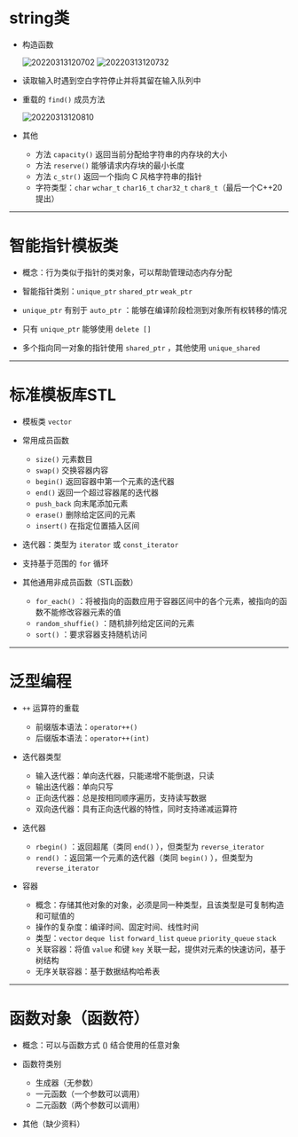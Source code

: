 # **string类**

- 构造函数

  ![20220313120702](https://raw.githubusercontent.com/Be-A-God/Drawing-bed/main/note/20220313120702.png)
  ![20220313120732](https://raw.githubusercontent.com/Be-A-God/Drawing-bed/main/note/20220313120732.png)


- 读取输入时遇到空白字符停止并将其留在输入队列中

- 重载的 `find()` 成员方法

  ![20220313120810](https://raw.githubusercontent.com/Be-A-God/Drawing-bed/main/note/20220313120810.png)

- 其他

  - 方法 `capacity()` 返回当前分配给字符串的内存块的大小
  - 方法 `reserve()` 能够请求内存块的最小长度
  - 方法 `c_str()` 返回一个指向 C 风格字符串的指针
  - 字符类型：`char` `wchar_t` `char16_t` `char32_t` `char8_t`（最后一个C++20提出）

---

# **智能指针模板类**

- 概念：行为类似于指针的类对象，可以帮助管理动态内存分配

- 智能指针类别：`unique_ptr` `shared_ptr` `weak_ptr`

- `unique_ptr` 有别于 `auto_ptr` ：能够在编译阶段检测到对象所有权转移的情况

- 只有 `unique_ptr` 能够使用 `delete []`

- 多个指向同一对象的指针使用 `shared_ptr` ，其他使用 `unique_shared`

---

# **标准模板库STL**

- 模板类 `vector`

- 常用成员函数

  - `size()` 元素数目
  - `swap()` 交换容器内容
  - `begin()` 返回容器中第一个元素的迭代器
  - `end()` 返回一个超过容器尾的迭代器
  - `push_back` 向末尾添加元素
  - `erase()` 删除给定区间的元素
  - `insert()` 在指定位置插入区间

- 迭代器：类型为 `iterator` 或 `const_iterator`

- 支持基于范围的 `for` 循环

- 其他通用非成员函数（STL函数）

  - `for_each()` ：将被指向的函数应用于容器区间中的各个元素，被指向的函数不能修改容器元素的值
  - `random_shuffie()` ：随机排列给定区间的元素
  - `sort()` ：要求容器支持随机访问

---

# **泛型编程**

- `++` 运算符的重载

  - 前缀版本语法：`operator++()`
  - 后缀版本语法：`operator++(int)`

- 迭代器类型

  - 输入迭代器：单向迭代器，只能递增不能倒退，只读
  - 输出迭代器：单向只写
  - 正向迭代器：总是按相同顺序遍历，支持读写数据
  - 双向迭代器：具有正向迭代器的特性，同时支持递减运算符

- 迭代器

  - `rbegin()` ：返回超尾（类同 `end()` ），但类型为 `reverse_iterator`
  - `rend()` ：返回第一个元素的迭代器（类同 `begin()` ），但类型为 `reverse_iterator`

- 容器

  - 概念：存储其他对象的对象，必须是同一种类型，且该类型是可复制构造和可赋值的
  - 操作的复杂度：编译时间、固定时间、线性时间
  - 类型：`vector` `deque list` `forward_list` `queue` `priority_queue` `stack`
  - 关联容器：将值 `value` 和键 `key` 关联一起，提供对元素的快速访问，基于树结构
  - 无序关联容器：基于数据结构哈希表

---

# **函数对象（函数符）**

- 概念：可以与函数方式 () 结合使用的任意对象

- 函数符类别

  - 生成器（无参数）
  - 一元函数（一个参数可以调用）
  - 二元函数（两个参数可以调用）

- 其他（缺少资料）